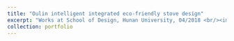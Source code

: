 ```yaml
---
title: "Oulin intelligent integrated eco-friendly stove design"
excerpt: "Works at School of Design, Hunan University, 04/2018 <br/><img src='/images/screen.png'> <br/><img src='/images/screen_2.png'> <br/><img src='/images/screen_3.png'> <br/><img src='/images/screen_4.png'> <br/><img src='/images/screen_5.png'> <br/><img src='/images/screen_6.png'>"
collection: portfolio
---
```



